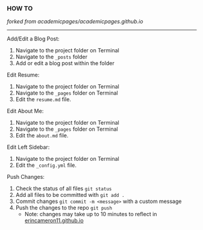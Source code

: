 ### HOW TO



*forked from academicpages/academicpages.github.io*

---

Add/Edit a Blog Post:
1. Navigate to the project folder on Terminal
2. Navigate to the `_posts` folder
3. Add or edit a blog post within the folder

Edit Resume:
1. Navigate to the project folder on Terminal
2. Navigate to the `_pages` folder on Terminal
3. Edit the `resume.md` file.

Edit About Me:
1. Navigate to the project folder on Terminal
2. Navigate to the `_pages` folder on Terminal
3. Edit the `about.md` file.

Edit Left Sidebar:
1. Navigate to the project folder on Terminal
2. Edit the `_config.yml` file.

Push Changes:
1. Check the status of all files `git status`
2. Add all files to be committed with `git add .`
3. Commit changes `git commit -m <message>` with a custom message
4. Push the changes to the repo `git push`
    * Note: changes may take up to 10 minutes to reflect in [erincameron11.github.io](https://erincameron11.github.io)
